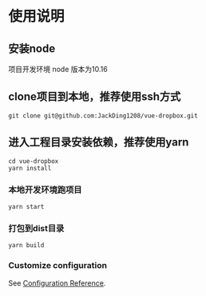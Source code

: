 # 使用说明

## 安装node

项目开发环境 node 版本为10.16

## clone项目到本地，推荐使用ssh方式
```
git clone git@github.com:JackDing1208/vue-dropbox.git
```

## 进入工程目录安装依赖，推荐使用yarn
```
cd vue-dropbox
yarn install
```

### 本地开发环境跑项目
```
yarn start
```

### 打包到dist目录
```
yarn build
```


### Customize configuration
See [Configuration Reference](https://cli.vuejs.org/config/).
